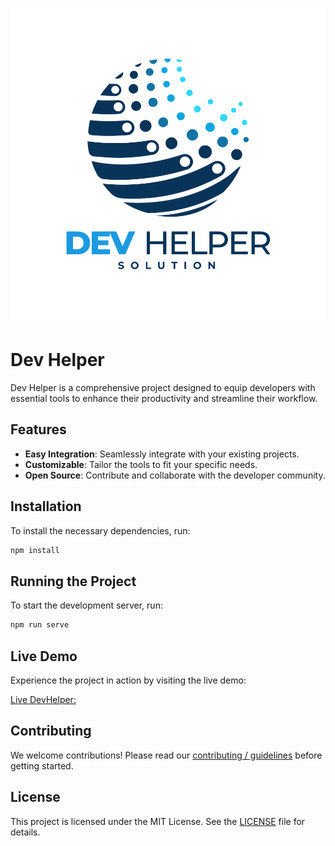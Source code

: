 <p align="center">
  <img src="src/assets/logo/logo-dev-helper-1.svg" alt="dev-helper Logo" />
</p>

# Dev Helper
Dev Helper is a comprehensive project designed to equip developers with essential tools to enhance their productivity and streamline their workflow.

## Features

- **Easy Integration**: Seamlessly integrate with your existing projects.
- **Customizable**: Tailor the tools to fit your specific needs.
- **Open Source**: Contribute and collaborate with the developer community.

## Installation

To install the necessary dependencies, run:

```bash
npm install
```

## Running the Project

To start the development server, run:

```bash
npm run serve
```

## Live Demo

Experience the project in action by visiting the live demo:

[Live DevHelper: ](https://dev-helper-navy.vercel.app/)

## Contributing

We welcome contributions! Please read our [contributing / guidelines](CONTRIBUTING.md) before getting started.

## License

This project is licensed under the MIT License. See the [LICENSE](LICENSE) file for details.